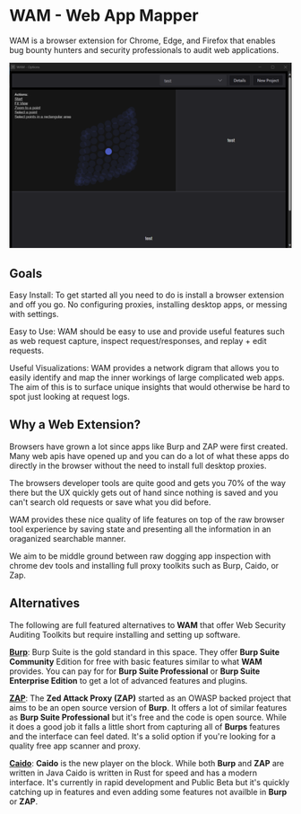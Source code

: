 # WAM - Web App Mapper
WAM is a browser extension for Chrome, Edge, and Firefox that enables bug bounty hunters and security professionals to audit web applications. 

![Dashboard Screenshot](docs/dash-ss.png)

## Goals
Easy Install: To get started all you need to do is install a browser extension and off you go. No configuring proxies, installing desktop apps, or messing with settings.

Easy to Use: WAM should be easy to use and provide useful features such as web request capture, inspect request/responses, and replay + edit requests.

Useful Visualizations: WAM provides a network digram that allows you to easily identify and map the inner workings of large complicated web apps. The aim of this is to surface unique insights that would otherwise be hard to spot just looking at request logs.

## Why a Web Extension?
Browsers have grown a lot since apps like Burp and ZAP were first created. Many web apis have opened up and you can do a lot of what these apps do directly in the browser without the need to install full desktop proxies. 

The browsers developer tools are quite good and gets you 70% of the way there but the UX quickly gets out of hand since nothing is saved and you can't search old requests or save what you did before. 

WAM provides these nice quality of life features on top of the raw browser tool experience by saving state and presenting all the information in an oraganized searchable manner.

We aim to be middle ground between raw dogging app inspection with chrome dev tools and installing full proxy toolkits such as Burp, Caido, or Zap.

## Alternatives
The following are full featured alternatives to **WAM** that offer Web Security Auditing Toolkits but require installing and setting up software. 

**[Burp](https://portswigger.net/burp)**: Burp Suite is the gold standard in this space. They offer **Burp Suite Community** Edition for free with basic features similar to what **WAM** provides. You can pay for for **Burp Suite Professional** or **Burp Suite Enterprise Edition** to get a lot of advanced features and plugins.

**[ZAP](https://github.com/zaproxy/zaproxy)**: The **Zed Attack Proxy (ZAP)** started as an OWASP backed project that aims to be an open source version of **Burp**. It offers a lot of similar features as **Burp Suite Professional** but it's free and the code is open source. While it does a good job it falls a little short from capturing all of **Burps** features and the interface can feel dated. It's a solid option if you're looking for a quality free app scanner and proxy.

**[Caido](https://github.com/caido/caido)**: **Caido** is the new player on the block. While both **Burp** and **ZAP** are written in Java Caido is written in Rust for speed and has a modern interface. It's currently in rapid development and Public Beta but it's quickly catching up in features and even adding some features not availble in **Burp** or **ZAP**.